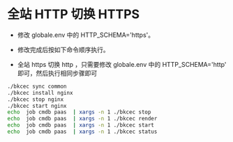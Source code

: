 # 全站 HTTP 切换 HTTPS

- 修改 globale.env 中的 HTTP_SCHEMA='https'。

- 修改完成后按如下命令顺序执行。

- 全站 https 切换 http ，只需要修改 globale.env 中的 HTTP_SCHEMA='http' 即可，然后执行相同步骤即可

```bash
./bkcec sync common
./bkcec install nginx
./bkcec stop nginx
./bkcec start nginx
echo  job cmdb paas  | xargs -n 1 ./bkcec stop
echo  job cmdb paas  | xargs -n 1 ./bkcec render
echo  job cmdb paas  | xargs -n 1 ./bkcec start
echo  job cmdb paas  | xargs -n 1 ./bkcec status
```
